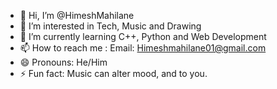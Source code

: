- 👋 Hi, I’m @HimeshMahilane
- 👀 I’m interested in Tech, Music and Drawing
- 🌱 I’m currently learning C++, Python and Web Development
- 📫 How to reach me : Email: Himeshmahilane01@gmail.com
- 😄 Pronouns: He/Him
- ⚡ Fun fact: Music can alter mood, and to you.

<!---
HimeshMahilane/HimeshMahilane is a ✨ special ✨ repository because its `README.md` (this file) appears on your GitHub profile.
You can click the Preview link to take a look at your changes.
--->
